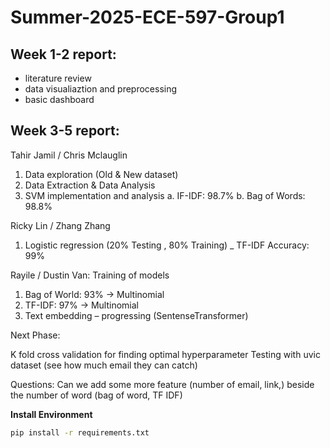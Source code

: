 # Summer-2025-ECE-597-Group1
## Week 1-2 report:
- literature review
- data visualiaztion and preprocessing
- basic dashboard

## Week 3-5 report:


Tahir Jamil / Chris Mclauglin
1.	Data exploration (Old & New dataset)
2.	Data Extraction & Data Analysis
3.  SVM implementation and analysis
    a.  IF-IDF: 98.7%
    b.  Bag of Words: 98.8%

Ricky Lin / Zhang Zhang 
1.	Logistic regression (20% Testing , 80% Training) _ TF-IDF 
Accuracy: 99% 

Rayile / Dustin Van:
Training of models 
1.	Bag of World: 93% -> Multinomial
2.	TF-IDF: 97% -> Multinomial
3.	Text embedding – progressing (SentenseTransformer)

Next Phase: 

K fold cross validation for finding optimal hyperparameter
Testing with uvic dataset (see how much email they can catch)


Questions:
Can we add some more feature (number of email, link,) beside the number of word (bag of word, TF IDF)



**Install Environment**
```zsh
pip install -r requirements.txt
```
